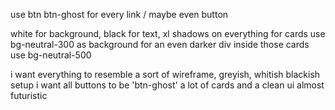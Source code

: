 use btn btn-ghost for every link / maybe even button

white for background, black for text,
xl shadows on everything
for cards use bg-neutral-300 as background
for an even darker div inside those cards use bg-neutral-500


i want everything to resemble a sort of wireframe, greyish, whitish blackish setup
i want all buttons to be 'btn-ghost'
a lot of cards and a clean ui almost futuristic